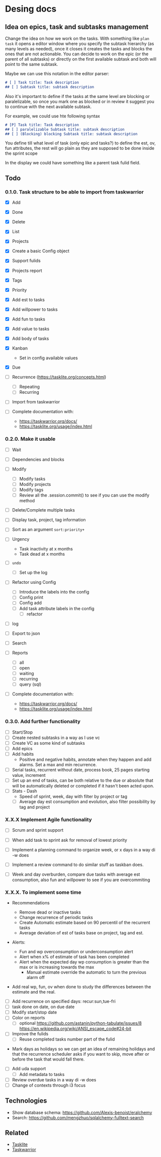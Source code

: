 # Desing docs

## Idea on epics, task and subtasks management

Change the idea on how we work on the tasks. With something like `plan task` it
opens a editor window where you specify the subtask hierarchy (as many levels as
needed), once it closes it creates the tasks and blocks the ones that are not
actionable. You can decide to work on the epic (or the parent of all subtasks)
or directly on the first available subtask and both will point to the same subtask.

Maybe we can use this notation in the editor parser:

```markdown
# [ ] Task title: Task description
## [ ] Subtask title: subtask description
```

Also it's important to define if the tasks at the same level are blocking or
paralelizable, so once you mark one as blocked or in review it suggest you to
continue with the next available subtask.

For example, we could use hte following syntax
```markdown
# [P] Task title: Task description
## [ ] paralelizable Subtask title: subtask description
## [ ] (Blocking) blocking Subtask title: subtask description
```

You define till what level of task (only epic and tasks?) to define the est, ov,
fun attributes, the rest will go plain as they are supposed to be done inside
the sprint scope

In the display we could have something like a parent task fulid field.

## Todo

### 0.1.0. Task structure to be able to import from taskwarrior

* [x] Add
* [x] Done
* [x] Delete
* [x] List
* [x] Projects
* [x] Create a basic Config object
* [x] Support fulids
* [x] Projects report
* [x] Tags
* [x] Priority
* [x] Add est to tasks
* [x] Add willpower to tasks
* [x] Add fun to tasks
* [x] Add value to tasks
* [x] Add body of tasks
* [x] Kanban
  * Set in config available values
* [x] Due

* [ ] Recurrence (https://tasklite.org/concepts.html)
  * [ ] Repeating
  * [ ] Recurring

* [ ] Import from taskwarrior

* [ ] Complete documentation with:
  * https://taskwarrior.org/docs/
  * https://tasklite.org/usage/index.html

### 0.2.0. Make it usable

* [ ] Wait

* [ ] Dependencies and blocks

* [ ] Modify
  * [ ] Modify tasks
  * [ ] Modify projects
  * [ ] Modify tags
  * [ ] Review all the .session.commit() to see if you can use the modify method

* [ ] Delete/Complete multiple tasks

* [ ] Display task, project, tag information

* [ ] Sort as an argument `sort:priority+`
* [ ] Urgency
  * Task inactivity at x months
  * Task dead at x months

* [ ] `undo`
  * [ ] Set up the log

* [ ] Refactor using Config
  * [ ] Introduce the labels into the config
  * [ ] Config print
  * [ ] Config add
  * [ ] Add task attribute labels in the config
    * [ ] refactor

* [ ] log
* [ ] Export to json
* [ ] Search
* [ ] Reports
  * [ ] all
  * [ ] open
  * [ ] waiting
  * [ ] recurring
  * [ ] query (sql)

* [ ] Complete documentation with:
  * https://taskwarrior.org/docs/
  * https://tasklite.org/usage/index.html

### 0.3.0. Add further functionality

* [ ] Start/Stop
* [ ] Create nested subtasks in a way as I use vc
* [ ] Create VC as some kind of subtasks
* [ ] Add epics
* [ ] Add habits
  * Positive and negative habits, annotate when they happen and add alarms. Set
    a max and min recurrence.
* [ ] Serial tasks, recurrent without date, process book, 25 pages starting value, increment
* [ ] Set up an end of tasks, can be both relative to the due or absolute that
  will be automatically deleted or completed if it hasn't been acted upon.
* [ ] Stats - Dash
  * Speed of sprint, week, day with filter by project or tag
  * [ ] Average day est consumption and evolution, also filter possibility by
    tag and project

### X.X.X Implement Agile functionality

* [ ] Scrum and sprint support
* [ ] When add task to sprint ask for removal of lowest priority
* [ ] Implement a planning command to organize week, or x days in a way di -w does
* [ ] Implement a review command to do similar stuff as taskban does.
* [ ] Week and day overburden, compare due tasks with average est consumption,
  also fun and willpower to see if you are overcommiting



### X.X.X. To implement some time

* Recommendations
  * Remove dead or inactive tasks
  * Change recurrence of periodic tasks
  * Create Automatic estimate based on 90 percentil of the recurrent tasks
  * Average deviation of est of tasks base on project, tag and est.

* Alerts:
  * Fun and wp overconsumption or underconsumption alert
  * Alert when x% of estimate of task has been completed
  * Alert when the expected day wp consumption is greater than the max or is
    increasing towards the max
    * Manual estimate override the automatic to turn the previous alarm off

* Add real wp, fun, ov when done to study the differences between the estimate
  and the real.
* [ ] Add recurrence on specified days: recur:sun,tue-fri
* [ ] task done on date, on due date
* [ ] Modify start/stop date
* [ ] Color on reports
  * [ ] optional
  https://github.com/astanin/python-tabulate/issues/8
  https://en.wikipedia.org/wiki/ANSI_escape_code#24-bit

* [ ] Improve the fulids
  * [ ] Reuse completed tasks number part of the fulid

* Mark days as holidays so we can get an idea of remaining holidays and that the
  recurrence scheduler asks if you want to skip, move after or before the task
  that would fall there.
* [ ] Add uda support
  * [ ] Add metadata to tasks
* [ ] Review overdue tasks in a way di -w does
* [ ] Change of contexts through i3 focus

## Technologies

* Show database schema: https://github.com/Alexis-benoist/eralchemy
* Search: https://github.com/mengzhuo/sqlalchemy-fulltext-search

## Related

* [Tasklite](https://tasklite.org/)
* [Taskwarrior](https://taskwarrior.org/)
